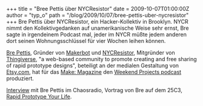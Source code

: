 +++
title = "Bree Pettis über NYCResistor"
date = 2009-10-07T01:00:00Z
author = "typ_o"
path = "/blog/2009/10/07/bree-pettis-uber-nycresistor"
+++
Bre Pettis über NYCResistor, ein Hacker-Kollektiv in Brooklyn. NYCR
nimmt den Kollektivgedanken auf unamerikanische Weise sehr ernst, Bre
sagte in irgendeinem Podcast mal, jeder im NYCR müßte jedem anderen dort
seinen Wohnungsschlüssel für vier Wochen leihen können.

[Bre Pettis](http://www.brepettis.com/), Gründer von
[Makerbot](http://www.makerbot.com/) und
[NYCResistor](http://www.nycresistor.com/), Mitgründer von
[Thingiverse](http://www.thingiverse.com/), "a web-based community to
promote creating and free sharing of rapid prototype designs", beteiligt
an der medialen Gestaltung von [Etsy.com](http://www.etsy.com/), hat für
das [Make: Magazine](http://makezine.com/) den [Weekend Projects
podcast](http://blog.makezine.com/archive/make_podcast/) produziert.

[Interview](http://chaosradio.ccc.de/cri014.html) mit Bre Pettis im
Chaosradio, Vortrag von Bre auf dem 25C3, [Rapid Prototype Your
Life](http://chaosradio.ccc.de/25c3_m4v_3015.html).
